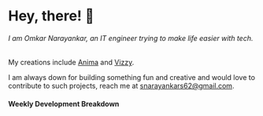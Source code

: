 # Hey, there! 👋

###### I am Omkar Narayankar, an IT engineer trying to make life easier with tech.

My creations include [Anima](https://www.animaa.vercel.app/) and [Vizzy](https://vizzyy.vercel.app).

I am always down for building something fun and creative and would love to contribute to such projects, reach me at snarayankars62@gmail.com.

#### Weekly Development Breakdown

<!--START_SECTION:waka-->
<!--END_SECTION:waka-->
